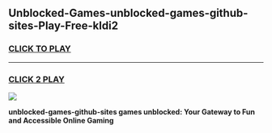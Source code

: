 
## Unblocked-Games-unblocked-games-github-sites-Play-Free-kldi2
<h3>
<a href="https://premium76.site?title=unblocked-games-github-sites&ref=21A">CLICK TO PLAY</a></h3>
<hr>

<h3>
<a href="https://premium76.site?title=unblocked-games-github-sites&ref=21A">CLICK 2 PLAY</a>
  
</h3>

<a href="https://premium76.site?title=unblocked-games-github-sites&ref=21A"><img src="https://clearcache.store/games.png"></a>


**unblocked-games-github-sites games unblocked: Your Gateway to Fun and Accessible Online Gaming**
